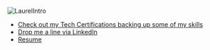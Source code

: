 
![LaurelIntro](https://github.com/vara-co/vara-co/assets/152572519/f00fa427-2da5-4493-b493-99e2351fbff4)

- [Check out my Tech Certifications backing up some of my skills](https://github.com/vara-co/Tech-Certifications/tree/main)<br>
- [Drop me a line via LinkedIn](https://www.linkedin.com/in/laura-vara-co/)
- [Resume](https://github.com/vara-co/Tech-Certifications/blob/main/LMVS_DA_2024PK.pdf)

